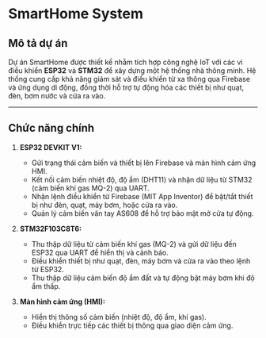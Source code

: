 # SmartHome System  

## **Mô tả dự án**  
Dự án SmartHome được thiết kế nhằm tích hợp công nghệ IoT với các vi điều khiển **ESP32** và **STM32** để xây dựng một hệ thống nhà thông minh. Hệ thống cung cấp khả năng giám sát và điều khiển từ xa thông qua Firebase và ứng dụng di động, đồng thời hỗ trợ tự động hóa các thiết bị như quạt, đèn, bơm nước và cửa ra vào.  

---

## **Chức năng chính**  
1. **ESP32 DEVKIT V1:**  
   - Gửi trạng thái cảm biến và thiết bị lên Firebase và màn hình cảm ứng HMI.  
   - Kết nối cảm biến nhiệt độ, độ ẩm (DHT11) và nhận dữ liệu từ STM32 (cảm biến khí gas MQ-2) qua UART.  
   - Nhận lệnh điều khiển từ Firebase (MIT App Inventor) để bật/tắt thiết bị như đèn, quạt, máy bơm, hoặc cửa ra vào.  
   - Quản lý cảm biến vân tay AS608 để hỗ trợ bảo mật mở cửa tự động.  

2. **STM32F103C8T6:**  
   - Thu thập dữ liệu từ cảm biến khí gas (MQ-2) và gửi dữ liệu đến ESP32 qua UART để hiển thị và cảnh báo.  
   - Điều khiển thiết bị như quạt, đèn, máy bơm và cửa ra vào theo lệnh từ ESP32.  
   - Thu thập dữ liệu cảm biến độ ẩm đất và tự động bật máy bơm khi độ ẩm thấp.  

3. **Màn hình cảm ứng (HMI):**  
   - Hiển thị thông số cảm biến (nhiệt độ, độ ẩm, khí gas).  
   - Điều khiển trực tiếp các thiết bị thông qua giao diện cảm ứng.  
